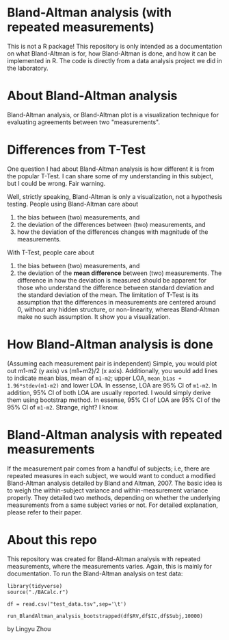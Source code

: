 # Bland-Altman analysis (with repeated measurements)
This is not a R package!
This repository is only intended as a documentation on what Bland-Altman is for, how Bland-Altman is done, and how it can be implemented in R. The code is directly from a data analysis project we did in the laboratory.

# About Bland-Altman analysis
Bland-Altman analysis, or Bland-Altman plot is a visualization technique for evaluating agreements between two "measurements".

# Differences from T-Test
One question I had about Bland-Altman analysis is how different it is from the popular T-Test. I can share some of my understanding in this subject, but I could be wrong. Fair warning.

Well, strictly speaking, Bland-Altman is only a visualization, not a hypothesis testing. People using Bland-Altman care about
1. the bias between (two) measurements, and 
2. the deviation of the differences between (two) measurements, and
3. how the deviation of the differences changes with magnitude of the measurements.

With T-Test, people care about 
1. the bias between (two) measurements, and
2. the deviation of the **mean difference** between (two) measurements.
The difference in how the deviation is measured should be apparent for those who understand the difference between standard deviation and the standard deviation of the mean. The limitation of T-Test is its assumption that the differences in measurements are centered around 0, without any hidden structure, or non-linearity, whereas Bland-Altman make no such assumption. It show you a visualization.

# How Bland-Altman analysis is done
(Assuming each measurement pair is independent)
Simple, you would plot out m1-m2 (y axis) vs (m1+m2)/2 (x axis). Additionally, you would add lines to indicate mean bias, mean of `m1-m2`; upper LOA, `mean_bias + 1.96*stdev(m1-m2)` and lower LOA.
In essense, LOA are 95% CI of `m1-m2`.
In addition, 95% CI of both LOA are usually reported. I would simply derive them using bootstrap method.
In essense, 95% CI of LOA are 95% CI of the 95% CI of `m1-m2`. Strange, right? I know.

# Bland-Altman analysis with repeated measurements
If the measurement pair comes from a handful of subjects; i.e, there are repeated measures in each subject, we would want to conduct a modified Bland-Altman analysis detailed by Bland and Altman, 2007. The basic idea is to weigh the within-subject variance and within-measurement variance properly. They detailed two methods, depending on whether the underlying measurements from a same subject varies or not. For detailed explanation, please refer to their paper.

# About this repo
This repository was created for Bland-Altman analysis with repeated measurements, where the measurements varies. Again, this is mainly for documentation.
To run the Bland-Altman analysis on test data:
```
library(tidyverse)
source("./BACalc.r")

df = read.csv("test_data.tsv",sep='\t')

run_BlandAltman_analysis_bootstrapped(df$RV,df$IC,df$Subj,10000)
```

by Lingyu Zhou
